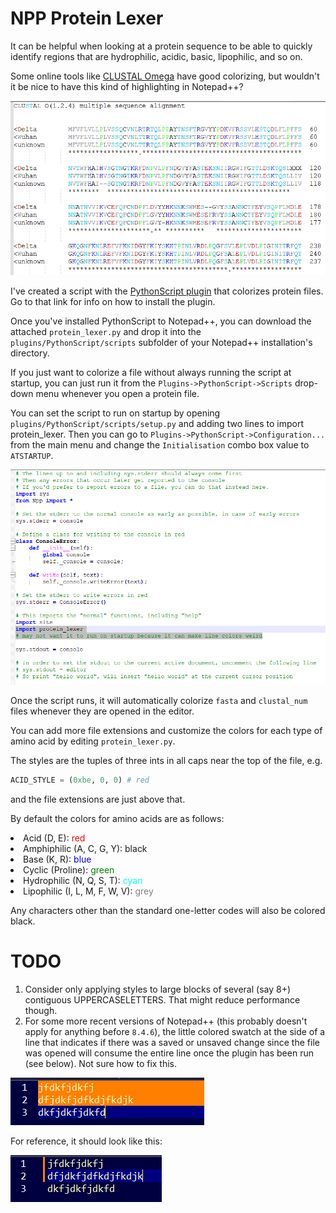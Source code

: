 # NPP Protein Lexer
It can be helpful when looking at a protein sequence to be able to quickly identify
regions that are hydrophilic, acidic, basic, lipophilic, and so on.

Some online tools like [CLUSTAL Omega](https://www.ebi.ac.uk/Tools/msa/clustalo/) have good colorizing, but wouldn't it
be nice to have this kind of highlighting in Notepad++?

![A multiple sequence alignment file after colorizing with protein_lexer.py](/protein_lexer_after.PNG)

I've created a script with the [PythonScript plugin](https://npppythonscript.sourceforge.net/) that colorizes protein files.
Go to that link for info on how to install the plugin.

Once you've installed PythonScript to Notepad++, you can download the attached `protein_lexer.py` and drop it into the
`plugins/PythonScript/scripts` subfolder of your Notepad++ installation's directory.

If you just want to colorize a file without always running the script at startup, you can just run it from the
`Plugins->PythonScript->Scripts` drop-down menu whenever you open a protein file.

You can set the script to run on startup by opening `plugins/PythonScript/scripts/setup.py` and adding two lines
to import protein_lexer. Then you can go to `Plugins->PythonScript->Configuration...` from the main menu and change
the `Initialisation` combo box value to `ATSTARTUP`.

![Change settings to load protein lexer at startup](/settings_load_protein_lexer.PNG)

Once the script runs, it will automatically colorize `fasta` and `clustal_num` files whenever they are opened in the editor.

You can add more file extensions and customize the colors for each type of amino acid by editing `protein_lexer.py`.

The styles are the tuples of three ints in all caps near the top of the file, e.g.

```py
ACID_STYLE = (0xbe, 0, 0) # red
```

and the file extensions are just above that.

By default the colors for amino acids are as follows:

<section>
<li>Acid (D, E): <span style='color:red'>red</span></li>
<li>Amphiphilic (A, C, G, Y): black</li>
<li>Base (K, R): <span style='color:blue'>blue</span></li>
<li>Cyclic (Proline): <span style='color:green'>green</span></li>
<li>Hydrophilic (N, Q, S, T): <span style='color:cyan'>cyan</span></li>
<li>Lipophilic (I, L, M, F, W, V): <span style='color:grey'>grey</span></li>
</section>

Any characters other than the standard one-letter codes will also be colored black.

# TODO

1. Consider only applying styles to large blocks of several (say 8+) contiguous UPPERCASELETTERS. That might reduce performance though.
2. For some more recent versions of Notepad++ (this probably doesn't apply for anything before `8.4.6`), the little colored swatch at the side of a line that indicates if there was a saved or unsaved change since the file was opened will consume the entire line once the plugin has been run (see below). Not sure how to fix this.

![Annoying orange line for unsaved changes after plugin runs](/how_unsaved_changes_look_after_plugin_runs.PNG)

For reference, it should look like this:

![How unsaved changes should look](/how_unsaved_changes_should_look.PNG)